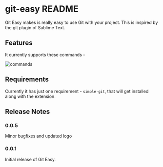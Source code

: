 # git-easy README

Git Easy makes is really easy to use Git with your project. This is inspired by the git plugin of Sublime Text.

## Features

It currently supports these commands -

![commands](http://i.imgur.com/pGV4MyX.png)

## Requirements

Currently it has just one requirement - `simple-git`, that will get installed along with the extension.

## Release Notes

### 0.0.5

Minor bugfixes and updated logo

### 0.0.1

Initial release of Git Easy.